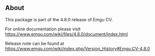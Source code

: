 ## About

This package is part of the 4.8.0 release of Emgu CV. 

For online documentation please visit
<https://www.emgu.com/wiki/files/4.8.0/document/index.html>

Release note can be found at
<https://www.emgu.com/wiki/index.php/Version_History#Emgu.CV-4.8.0>

